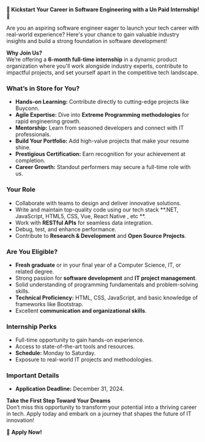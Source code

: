**🚀 Kickstart Your Career in Software Engineering with a Un Paid Internship! 🌟**  

Are you an aspiring software engineer eager to launch your tech career with real-world experience? Here's your chance to gain valuable industry insights and build a strong foundation in software development!  

**Why Join Us?**  
We’re offering a **6-month full-time internship** in a dynamic product organization where you'll work alongside industry experts, contribute to impactful projects, and set yourself apart in the competitive tech landscape.  

### **What’s in Store for You?**  
- **Hands-on Learning:** Contribute directly to cutting-edge projects like Buyconn.  
- **Agile Expertise:** Dive into **Extreme Programming methodologies** for rapid engineering growth.  
- **Mentorship:** Learn from seasoned developers and connect with IT professionals.  
- **Build Your Portfolio:** Add high-value projects that make your resume shine.  
- **Prestigious Certification:** Earn recognition for your achievement at completion.  
- **Career Growth:** Standout performers may secure a full-time role with us.  

### **Your Role**  
- Collaborate with teams to design and deliver innovative solutions.  
- Write and maintain top-quality code using our tech stack **.NET, JavaScript, HTML5, CSS, Vue, React Native , etc **.  
- Work with **RESTful APIs** for seamless data integration.  
- Debug, test, and enhance performance.  
- Contribute to **Research & Development** and **Open Source Projects**.  

### **Are You Eligible?**  
- **Fresh graduate** or in your final year of a Computer Science, IT, or related degree.  
- Strong passion for **software development** and **IT project management**.  
- Solid understanding of programming fundamentals and problem-solving skills.  
- **Technical Proficiency:** HTML, CSS, JavaScript, and basic knowledge of frameworks like Bootstrap.  
- Excellent **communication and organizational skills**.  

### **Internship Perks**  
- Full-time opportunity to gain hands-on experience.  
- Access to state-of-the-art tools and resources.  
- **Schedule:** Monday to Saturday.  
- Exposure to real-world IT projects and methodologies.  

### **Important Details**  
- **Application Deadline:** December 31, 2024.  

**Take the First Step Toward Your Dreams**  
Don’t miss this opportunity to transform your potential into a thriving career in tech. Apply today and embark on a journey that shapes the future of IT innovation!  

📧 **Apply Now!**
